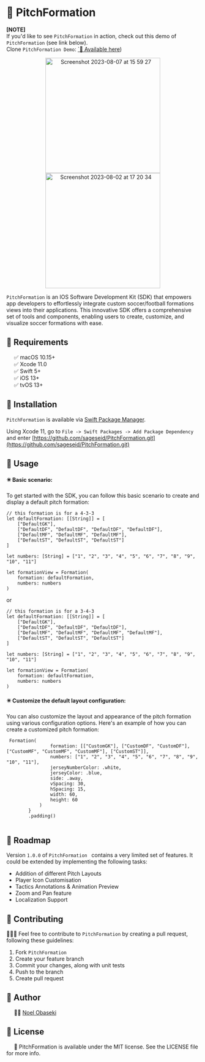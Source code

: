 #  💎 PitchFormation
**[NOTE]**  
If you'd like to see `PitchFormation` in action, check out this demo of `PitchFormation` (see link below).  
Clone `PitchFormation Demo`: [`📲 Available here](https://github.com/sageseid/PitchFormationDemo))  


<p align="center">
 <img width="300" alt="Screenshot 2023-08-07 at 15 59 27" src="https://github.com/sageseid/PitchFormation/assets/20171941/0aca071c-93fb-47cd-8308-4e847f0ad9eb"> 
 <img width="300" alt="Screenshot 2023-08-02 at 17 20 34" src="https://github.com/sageseid/PitchFormation/assets/20171941/8363a2d3-7fdb-4881-a78f-014d5981987c">
</p>

`PitchFormation` is an IOS Software Development Kit (SDK) that empowers app developers to effortlessly integrate custom soccer/football formations views into their applications. 
This innovative SDK offers a comprehensive set of tools and components, enabling users to create, customize, and visualize soccer formations with ease.


## 💎 Requirements

&nbsp;&nbsp;&nbsp;&nbsp;&nbsp;✅ macOS 10.15+  
&nbsp;&nbsp;&nbsp;&nbsp;&nbsp;✅ Xcode 11.0  
&nbsp;&nbsp;&nbsp;&nbsp;&nbsp;✅ Swift 5+  
&nbsp;&nbsp;&nbsp;&nbsp;&nbsp;✅ iOS 13+  
&nbsp;&nbsp;&nbsp;&nbsp;&nbsp;✅ tvOS 13+

## 💎 Installation

`PitchFormation` is available via [Swift Package Manager](https://swift.org/package-manager).

Using Xcode 11, go to `File -> Swift Packages -> Add Package Dependency` and enter [https://github.com/sageseid/PitchFormation.git](https://github.com/sageseid/PitchFormation.git)  

## 💎 Usage

#### ✴️ Basic scenario:  

To get started with the SDK, you can follow this basic scenario to create and display a default pitch formation:

```
// this formation is for a 4-3-3
let defaultFormation: [[String]] = [
    ["DefaultGK"],
    ["DefaultDF", "DefaultDF", "DefaultDF", "DefaultDF"],
    ["DefaultMF", "DefaultMF", "DefaultMF"],
    ["DefaultST", "DefaultST", "DefaultST"]
]

let numbers: [String] = ["1", "2", "3", "4", "5", "6", "7", "8", "9", "10", "11"]

let formationView = Formation(
    formation: defaultFormation,
    numbers: numbers
)
```

or 

```
// this formation is for a 3-4-3
let defaultFormation: [[String]] = [
    ["DefaultGK"],
    ["DefaultDF", "DefaultDF", "DefaultDF"],
    ["DefaultMF", "DefaultMF", "DefaultMF", "DefaultMF"],
    ["DefaultST", "DefaultST", "DefaultST"]
]

let numbers: [String] = ["1", "2", "3", "4", "5", "6", "7", "8", "9", "10", "11"]

let formationView = Formation(
    formation: defaultFormation,
    numbers: numbers
)
```



#### ✴️ Customize the default layout configuration:

You can also customize the layout and appearance of the pitch formation using various configuration options. Here's an example of how you can create a customized pitch formation:


```
 Formation(
                formation: [["CustomGK"], ["CustomDF", "CustomDF"], ["CustomMF", "CustomMF", "CustomMF"], ["CustomST"]],
                numbers: ["1", "2", "3", "4", "5", "6", "7", "8", "9", "10", "11"],
                jerseyNumberColor: .white,
                jerseyColor: .blue,
                side: .away,
                vSpacing: 30,
                hSpacing: 15,
                width: 60,
                height: 60
            )
        }
        .padding()
        
 ```       

## 💎 Roadmap 

Version `1.0.0` of `PitchFormation ` contains a very limited set of features. It could be extended by implementing the following tasks:

- Addition of different Pitch Layouts
- Player Icon Customisation 
- Tactics Annotations & Animation Preview
- Zoom and Pan feature
- Localization Support


## 💎 Contributing

👨🏻‍🔧 Feel free to contribute to `PitchFormation` by creating a pull request, following these guidelines:

1. Fork `PitchFormation`
2. Create your feature branch
3. Commit your changes, along with unit tests
4. Push to the branch
5. Create pull request


## 💎 Author

&nbsp;&nbsp;&nbsp;&nbsp;&nbsp;👨‍💻 [Noel Obaseki](https://github.com/karolkulesza) 


## 💎 License

&nbsp;&nbsp;&nbsp;&nbsp;&nbsp;📄 PitchFormation is available under the MIT license. See the LICENSE file for more info.
